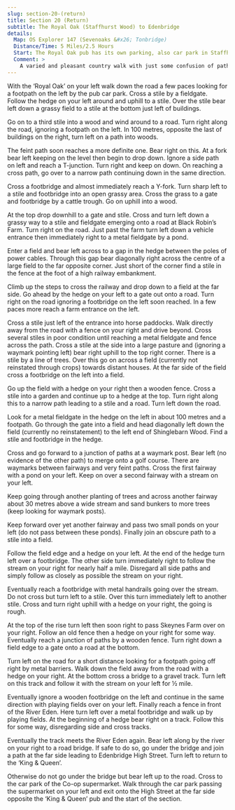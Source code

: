 ```yaml
---
slug: section-20-(return)
title: Section 20 (Return)
subtitle: The Royal Oak (Staffhurst Wood) to Edenbridge
details:
  Map: OS Explorer 147 (Sevenoaks &#x26; Tonbridge)
  Distance/Time: 5 Miles/2.5 Hours
  Start: The Royal Oak pub has its own parking, also car park in Staffhurst Wood.
  Comment: >
    A varied and pleasant country walk with just some confusion of paths on the final approach into Edenbridge, at least you can see where you are going. Remember this is a lowlying area and a flood plain.
---
```

With the ‘Royal Oak’ on your left walk down the road a few paces looking for a footpath on the left by the pub car park. Cross a stile by a fieldgate. Follow the hedge on your left around and uphill to a stile. Over the stile bear left down a grassy field to a stile at the bottom just left of buildings.

Go on to a third stile into a wood and wind around to a road. Turn right along the road, ignoring a footpath on the left. In 100 metres, opposite the last of buildings on the right, turn left on a path into woods.

The feint path soon reaches a more definite one. Bear right on this. At a fork bear left keeping on the level then begin to drop down. Ignore a side path on left and reach a T-junction. Turn right and keep on down. On reaching a cross path, go over to a narrow path continuing down in the same direction.

Cross a footbridge and almost immediately reach a Y-fork. Turn sharp left to a stile and footbridge into an open grassy area. Cross the grass to a gate and footbridge by a cattle trough. Go on uphill into a wood.

At the top drop downhill to a gate and stile. Cross and turn left down a grassy way to a stile and fieldgate emerging onto a road at Black Robin’s Farm. Turn right on the road. Just past the farm turn left down a vehicle entrance then immediately right to a metal fieldgate by a pond.

Enter a field and bear left across to a gap in the hedge between the poles of power cables. Through this gap bear diagonally right across the centre of a large field to the far opposite corner. Just short of the corner find a stile in the fence at the foot of a high railway embankment.

Climb up the steps to cross the railway and drop down to a field at the far side. Go ahead by the hedge on your left to a gate out onto a road. Turn right on the road ignoring a footbridge on the left soon reached. In a few paces more reach a farm entrance on the left.

Cross a stile just left of the entrance into horse paddocks. Walk directly away from the road with a fence on your right and drive beyond. Cross several stiles in poor condition until reaching a metal fieldgate and fence across the path. Cross a stile at the side into a large pasture and (ignoring a waymark pointing left) bear right uphill to the top right corner. There is a stile by a line of trees. Over this go on across a field (currently not reinstated through crops) towards distant houses. At the far side of the field cross a footbridge on the left into a field.

Go up the field with a hedge on your right then a wooden fence. Cross a stile into a garden and continue up to a hedge at the top. Turn right along this to a narrow path leading to a stile and a road. Turn left down the road.

Look for a metal fieldgate in the hedge on the left in about 100 metres and a footpath. Go through the gate into a field and head diagonally left down the field (currently no reinstatement) to the left end of Shinglebarn Wood. Find a stile and footbridge in the hedge.

Cross and go forward to a junction of paths at a waymark post. Bear left (no evidence of the other path) to merge onto a golf course. There are waymarks between fairways and very feint paths. Cross the first fairway with a pond on your left. Keep on over a second fairway with a stream on your left.

Keep going through another planting of trees and across another fairway about 30 metres above a wide stream and sand bunkers to more trees (keep looking for waymark posts).

Keep forward over yet another fairway and pass two small ponds on your left (do not pass between these ponds). Finally join an obscure path to a stile into a field.

Follow the field edge and a hedge on your left. At the end of the hedge turn left over a footbridge. The other side turn immediately right to follow the stream on your right for nearly half a mile. Disregard all side paths and simply follow as closely as possible the stream on your right.

Eventually reach a footbridge with metal handrails going over the stream. Do not cross but turn left to a stile. Over this turn immediately left to another stile. Cross and turn right uphill with a hedge on your right, the going is rough.

At the top of the rise turn left then soon right to pass Skeynes Farm over on your right. Follow an old fence then a hedge on your right for some way. Eventually reach a junction of paths by a wooden fence. Turn right down a field edge to a gate onto a road at the bottom.

Turn left on the road for a short distance looking for a footpath going off right by metal barriers. Walk down the field away from the road with a hedge on your right. At the bottom cross a bridge to a gravel track. Turn left on this track and follow it with the stream on your left for ½ mile.

Eventually ignore a wooden footbridge on the left and continue in the same direction with playing fields over on your left. Finally reach a fence in front of the River Eden. Here turn left over a metal footbridge and walk up by playing fields. At the beginning of a hedge bear right on a track. Follow this for some way, disregarding side and cross tracks.

Eventually the track meets the River Eden again. Bear left along by the river on your right to a road bridge. If safe to do so, go under the bridge and join a path at the far side leading to Edenbridge High Street. Turn left to return to the ‘King & Queen’.

Otherwise do not go under the bridge but bear left up to the road. Cross to the car park of the Co-op supermarket. Walk through the car park passing the supermarket on your left and exit onto the High Street at the far side opposite the ‘King & Queen’ pub and the start of the section.

